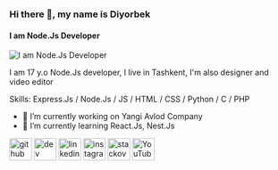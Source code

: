 ### Hi there 👋, my name is Diyorbek
#### I am Node.Js Developer
![I am Node.Js Developer](https://media-exp2.licdn.com/dms/image/C4D16AQHMrwFfHiOlyA/profile-displaybackgroundimage-shrink_350_1400/0/1650543345120?e=1662595200&v=beta&t=CNTy6aBPSBGj3tVCVKFItTISe_a2lEjT0MEqzyqiSr4)

I am 17 y.o Node.Js developer, I live in Tashkent, I'm also designer and video editor

Skills: Express.Js / Node.Js / JS / HTML / CSS / Python / C / PHP 

- 🔭 I’m currently working on Yangi Avlod Company 
- 🌱 I’m currently learning React.Js, Nest.Js 


[<img src='https://cdn.jsdelivr.net/npm/simple-icons@3.0.1/icons/github.svg' alt='github' height='40'>](https://github.com/DiyorbekUz)  [<img src='https://cdn.jsdelivr.net/npm/simple-icons@3.0.1/icons/dev-dot-to.svg' alt='dev' height='40'>](https://dev.to/DiyorbekUz)  [<img src='https://cdn.jsdelivr.net/npm/simple-icons@3.0.1/icons/linkedin.svg' alt='linkedin' height='40'>](https://www.linkedin.com/in/https://www.linkedin.com/in/diyorbek-ermamatov-880b41219//)  [<img src='https://cdn.jsdelivr.net/npm/simple-icons@3.0.1/icons/instagram.svg' alt='instagram' height='40'>](https://www.instagram.com/_diyor.dee/)  [<img src='https://cdn.jsdelivr.net/npm/simple-icons@3.0.1/icons/stackoverflow.svg' alt='stackoverflow' height='40'>](https://stackoverflow.com/users/16946108)  [<img src='https://cdn.jsdelivr.net/npm/simple-icons@3.0.1/icons/youtube.svg' alt='YouTube' height='40'>](https://www.youtube.com/channel/UCGEjB4pPmnZVWJqgR_3dDjw)  
